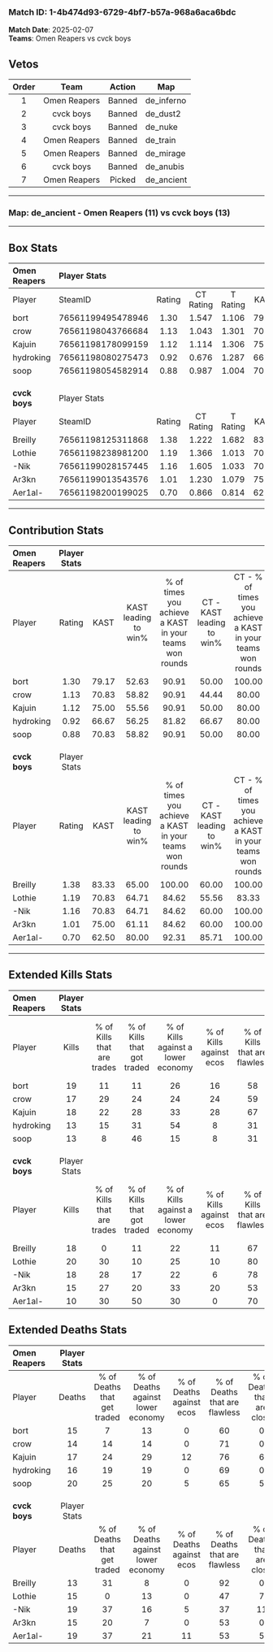 ### Match ID: 1-4b474d93-6729-4bf7-b57a-968a6aca6bdc  
**Match Date**: 2025-02-07  
**Teams**: Omen Reapers vs cvck boys  

## Vetos  

| Order | Team | Action | Map |
| :---: | :--: | :----: | --- |
| 1 | Omen Reapers | Banned | de_inferno |
| 2 | cvck boys | Banned | de_dust2 |
| 3 | cvck boys | Banned | de_nuke |
| 4 | Omen Reapers | Banned | de_train |
| 5 | Omen Reapers | Banned | de_mirage |
| 6 | cvck boys | Banned | de_anubis |
| 7 | Omen Reapers | Picked | de_ancient |

---  

### **Map**: de_ancient - Omen Reapers (11) vs cvck boys (13)  
---  

## Box Stats  

| **Omen Reapers** | Player Stats      |        |           |          |       |      |       |         |        |      |     |
| :- | :- | :-: | :-: | :-: | :-: | :-: | :-: | :-: | :-: | :-: | :-: |
| Player           | SteamID           | Rating | CT Rating | T Rating | KAST  | ADR  | Kills | Assists | Deaths | K/D  | HS% |
| bort             | 76561199495478946 |  1.30  |   1.547   |  1.106   | 79.17 | 85.3 |  19   |    9    |   15   | 1.27 | 36  |
| crow             | 76561198043766684 |  1.13  |   1.043   |  1.301   | 70.83 | 72.3 |  17   |    4    |   14   | 1.21 | 23  |
| Kajuin           | 76561198178099159 |  1.12  |   1.114   |  1.306   | 75.00 | 67.6 |  18   |    6    |   17   | 1.06 | 38  |
| hydroking        | 76561198080275473 |  0.92  |   0.676   |  1.287   | 66.67 | 69.0 |  13   |    8    |   16   | 0.81 | 46  |
| soop             | 76561198054582914 |  0.88  |   0.987   |  1.004   | 70.83 | 79.5 |  13   |    6    |   20   | 0.65 | 61  |
|                  |                   |        |           |          |       |      |       |         |        |      |     |
|                  |                   |        |           |          |       |      |       |         |        |      |     |
|                  |                   |        |           |          |       |      |       |         |        |      |     |
| **cvck boys**    | Player Stats      |        |           |          |       |      |       |         |        |      |     |
| Player           | SteamID           | Rating | CT Rating | T Rating | KAST  | ADR  | Kills | Assists | Deaths | K/D  | HS% |
| Breilly          | 76561198125311868 |  1.38  |   1.222   |  1.682   | 83.33 | 92.9 |  18   |   14    |   13   | 1.38 | 44  |
| Lothie           | 76561198238981200 |  1.19  |   1.366   |  1.013   | 70.83 | 65.4 |  20   |    3    |   15   | 1.33 | 40  |
| -Nik             | 76561199028157445 |  1.16  |   1.605   |  1.033   | 70.83 | 99.1 |  18   |    9    |   19   | 0.95 | 50  |
| Ar3kn            | 76561199013543576 |  1.01  |   1.230   |  1.079   | 75.00 | 54.8 |  15   |    5    |   15   | 1.00 | 53  |
| Aer1al-          | 76561198200199025 |  0.70  |   0.866   |  0.814   | 62.50 | 67.4 |  10   |    8    |   19   | 0.53 | 40  |
---  

## Contribution Stats  

| **Omen Reapers** | Player Stats |       |                      |                                                        |                           |                                                             |                          |                                                            |
| :- | :-: | :-: | :-: | :-: | :-: | :-: | :-: | :-: |
| Player           |    Rating    | KAST  | KAST leading to win% | % of times you achieve a KAST in your teams won rounds | CT - KAST leading to win% | CT - % of times you achieve a KAST in your teams won rounds | T - KAST leading to win% | T - % of times you achieve a KAST in your teams won rounds |
| bort             |     1.30     | 79.17 |        52.63         |                         90.91                          |           50.00           |                           100.00                            |          55.56           |                           83.33                            |
| crow             |     1.13     | 70.83 |        58.82         |                         90.91                          |           44.44           |                            80.00                            |          75.00           |                           100.00                           |
| Kajuin           |     1.12     | 75.00 |        55.56         |                         90.91                          |           50.00           |                            80.00                            |          60.00           |                           100.00                           |
| hydroking        |     0.92     | 66.67 |        56.25         |                         81.82                          |           66.67           |                            80.00                            |          50.00           |                           83.33                            |
| soop             |     0.88     | 70.83 |        58.82         |                         90.91                          |           50.00           |                            80.00                            |          66.67           |                           100.00                           |
|                  |              |       |                      |                                                        |                           |                                                             |                          |                                                            |
|                  |              |       |                      |                                                        |                           |                                                             |                          |                                                            |
|                  |              |       |                      |                                                        |                           |                                                             |                          |                                                            |
| **cvck boys**    | Player Stats |       |                      |                                                        |                           |                                                             |                          |                                                            |
| Player           |    Rating    | KAST  | KAST leading to win% | % of times you achieve a KAST in your teams won rounds | CT - KAST leading to win% | CT - % of times you achieve a KAST in your teams won rounds | T - KAST leading to win% | T - % of times you achieve a KAST in your teams won rounds |
| Breilly          |     1.38     | 83.33 |        65.00         |                         100.00                         |           60.00           |                           100.00                            |          70.00           |                           100.00                           |
| Lothie           |     1.19     | 70.83 |        64.71         |                         84.62                          |           55.56           |                            83.33                            |          75.00           |                           85.71                            |
| -Nik             |     1.16     | 70.83 |        64.71         |                         84.62                          |           60.00           |                           100.00                            |          71.43           |                           71.43                            |
| Ar3kn            |     1.01     | 75.00 |        61.11         |                         84.62                          |           60.00           |                           100.00                            |          62.50           |                           71.43                            |
| Aer1al-          |     0.70     | 62.50 |        80.00         |                         92.31                          |           85.71           |                           100.00                            |          75.00           |                           85.71                            |
---  

## Extended Kills Stats  

| **Omen Reapers** | Player Stats |                            |                            |                                    |                         |                              |                                 |                                       |                    |           |
| :- | :-: | :-: | :-: | :-: | :-: | :-: | :-: | :-: | :-: | :-: |
| Player           |    Kills     | % of Kills that are trades | % of Kills that got traded | % of Kills against a lower economy | % of Kills against ecos | % of Kills that are flawless | % of Kills that are close duels | % of Kills that are assisted by flash | Pistol Round Kills | AWP Kills |
| bort             |      19      |             11             |             11             |                 26                 |           16            |              58              |                5                |                  11                   |         0          |     1     |
| crow             |      17      |             29             |             24             |                 24                 |           24            |              59              |                0                |                   6                   |         1          |     4     |
| Kajuin           |      18      |             22             |             28             |                 33                 |           28            |              67              |                6                |                   6                   |         0          |     3     |
| hydroking        |      13      |             15             |             31             |                 54                 |            8            |              31              |                8                |                   0                   |         0          |     1     |
| soop             |      13      |             8              |             46             |                 15                 |            8            |              31              |                8                |                  15                   |         0          |     1     |
|                  |              |                            |                            |                                    |                         |                              |                                 |                                       |                    |           |
|                  |              |                            |                            |                                    |                         |                              |                                 |                                       |                    |           |
|                  |              |                            |                            |                                    |                         |                              |                                 |                                       |                    |           |
| **cvck boys**    | Player Stats |                            |                            |                                    |                         |                              |                                 |                                       |                    |           |
| Player           |    Kills     | % of Kills that are trades | % of Kills that got traded | % of Kills against a lower economy | % of Kills against ecos | % of Kills that are flawless | % of Kills that are close duels | % of Kills that are assisted by flash | Pistol Round Kills | AWP Kills |
| Breilly          |      18      |             0              |             11             |                 22                 |           11            |              67              |                6                |                   0                   |         0          |     1     |
| Lothie           |      20      |             30             |             10             |                 25                 |           10            |              80              |                0                |                   0                   |         4          |     1     |
| -Nik             |      18      |             28             |             17             |                 22                 |            6            |              78              |                0                |                   0                   |         0          |     2     |
| Ar3kn            |      15      |             27             |             20             |                 33                 |           20            |              53              |                7                |                   7                   |         0          |     0     |
| Aer1al-          |      10      |             30             |             50             |                 30                 |            0            |              70              |                0                |                   0                   |         2          |     1     |
## Extended Deaths Stats  

| **Omen Reapers** | Player Stats |                             |                                   |                          |                               |                            |                           |               |
| :- | :-: | :-: | :-: | :-: | :-: | :-: | :-: | :-: |
| Player           |    Deaths    | % of Deaths that get traded | % of Deaths against lower economy | % of Deaths against ecos | % of Deaths that are flawless | % of Deaths that are close | % of Deaths while blinded | Deaths to AWP |
| bort             |      15      |              7              |                13                 |            0             |              60               |             0              |             0             |       0       |
| crow             |      14      |             14              |                14                 |            0             |              71               |             0              |             0             |       1       |
| Kajuin           |      17      |             24              |                29                 |            12            |              76               |             6              |             6             |       2       |
| hydroking        |      16      |             19              |                19                 |            0             |              69               |             0              |             0             |       2       |
| soop             |      20      |             25              |                20                 |            5             |              65               |             5              |             0             |       1       |
|                  |              |                             |                                   |                          |                               |                            |                           |               |
|                  |              |                             |                                   |                          |                               |                            |                           |               |
|                  |              |                             |                                   |                          |                               |                            |                           |               |
| **cvck boys**    | Player Stats |                             |                                   |                          |                               |                            |                           |               |
| Player           |    Deaths    | % of Deaths that get traded | % of Deaths against lower economy | % of Deaths against ecos | % of Deaths that are flawless | % of Deaths that are close | % of Deaths while blinded | Deaths to AWP |
| Breilly          |      13      |             31              |                 8                 |            0             |              92               |             0              |             8             |       0       |
| Lothie           |      15      |              0              |                13                 |            0             |              47               |             7              |             7             |       0       |
| -Nik             |      19      |             37              |                16                 |            5             |              37               |             11             |            11             |       0       |
| Ar3kn            |      15      |             20              |                 7                 |            0             |              53               |             0              |             7             |       1       |
| Aer1al-          |      19      |             37              |                21                 |            11            |              53               |             5              |             5             |       0       |
